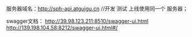 服务器域名：http://sph-api.atguigu.cn
//开发 测试 上线使用同一个 服务器；

swagger文档：
http://39.98.123.211:8510/swagger-ui.html
http://139.198.104.58:8212/swagger-ui.html#/

